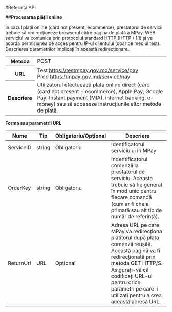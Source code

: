 #Referință API

##**Procesarea plății online**

În cazul plății online (card not present, ecommerce), prestatorul de servicii trebuie să redirecționeze browserul către pagina de plată a MPay. WEB serviciul va comunica prin protocolul standard HTTP (HTTP / 1.1) și va acorda permisiunea de acces pentru IP-ul clientului (doar pe mediul test).
Descrierea parametrilor implicați în această redirecționare.

<table>
  <tbody>
    <tr>
      <th>Metoda</th>
      <td>POST</td>
    </tr>
    <tr>
      <th>URL</th>
      <td>
        Test <a href="https://testmpay.gov.md/service/pay" target="_blank">https://testmpay.gov.md/service/pay</a><br>
        Prod <a href="https://mpay.gov.md/service/pay" target="_blank">https://mpay.gov.md/service/pay</a>
      </td>
    </tr>
    <tr>
      <th>Descriere</th>
      <td>Utilizatorul efectuează plata online direct (card (card not present - ecommerce), Apple Pay, Google Pay, Instant payment (MIA), internet banking, e-money)
        sau să acceseze instrucțiunile altor metode de plată.</td>
    </tr>
  </tbody>
</table>

**Forma sau parametrii URL**

<table>
  <thead>
    <tr>
      <th>Nume</th>
      <th>Tip</th>
      <th>Obligatoriu/Opțional</th>
      <th>Descriere</th>
    </tr>
  </thead>
  <tbody>
    <tr>
      <td>ServiceID</td>
      <td>string</td>
      <td>Obligatoriu</td>
      <td>Identificatorul serviciului în MPay</td>
    </tr>
    <tr>
      <td>OrderKey</td>
      <td>string</td>
      <td>Obligatoriu</td>
      <td>
        Indentificatorul comenzii la prestatorul de serviciu. Aceasta trebuie să fie generat în mod unic pentru
        fiecare comandă (cum ar fi cheia primară sau alt tip de număr de referință).
      </td>
    </tr>
    <tr>
      <td>ReturnUrl</td>
      <td>URL</td>
      <td>Opțional</td>
      <td>
        Adresa URL pe care MPay va redirecționa plătitorul după plata comenzii reușită. Această pagină va fi redirecționată
        prin metoda GET HTTP/S. Asigurați-vă că codificați URL-ul pentru orice parametri pe care îi utilizați pentru a crea această adresă URL.
      </td>
    </tr>
  </tbody>
</table>
